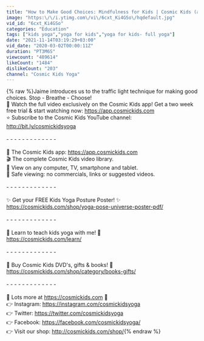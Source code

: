 ```yaml
---
title: "How to Make Good Choices: Mindfulness for Kids | Cosmic Kids (app preview)"
image: "https:\/\/i.ytimg.com\/vi\/6cxt_Ki4GSo\/hqdefault.jpg"
vid_id: "6cxt_Ki4GSo"
categories: "Education"
tags: ["kids yoga","yoga for kids","yoga for kids- full yoga"]
date: "2021-11-14T03:19:29+03:00"
vid_date: "2020-03-02T00:00:11Z"
duration: "PT3M6S"
viewcount: "489614"
likeCount: "1484"
dislikeCount: "203"
channel: "Cosmic Kids Yoga"
---
```

{% raw %}Jaime introduces us to the traffic light technique for making good choices. Stop - Breathe - Choose! <br />🌈 Watch the full video exclusively on the Cosmic Kids app! Get a two week free trial &amp; start watching now: <a rel="nofollow" target="blank" href="https://app.cosmickids.com">https://app.cosmickids.com</a><br />⭐ Subscribe to the Cosmic Kids YouTube channel:  <a rel="nofollow" target="blank" href="http://bit.ly/cosmickidsyoga">http://bit.ly/cosmickidsyoga</a> <br /><br />- - - - - - - - - - - - -<br /><br />🌈 The Cosmic Kids app: <a rel="nofollow" target="blank" href="https://app.cosmickids.com">https://app.cosmickids.com</a><br />🎬 The complete Cosmic Kids video library. <br />📱 View on any computer, TV, smartphone and tablet. <br />🚸 Safe viewing: no commercials, links or suggested videos. <br /><br />- - - - - - - - - - - - -<br /><br />✨ Get your FREE Kids Yoga Posture Poster! ✨<br /><a rel="nofollow" target="blank" href="https://cosmickids.com/shop/yoga-pose-universe-poster-pdf/">https://cosmickids.com/shop/yoga-pose-universe-poster-pdf/</a><br /><br />- - - - - - - - - - - - -<br /><br />📗 Learn to teach kids yoga with me! 📗<br /><a rel="nofollow" target="blank" href="https://cosmickids.com/learn/">https://cosmickids.com/learn/</a><br /><br />- - - - - - - - - - - - -<br /><br />🎁 Buy Cosmic Kids DVD's, gifts &amp; books! 🎁<br /><a rel="nofollow" target="blank" href="https://cosmickids.com/shop/category/books-gifts/">https://cosmickids.com/shop/category/books-gifts/</a><br /><br />- - - - - - - - - - - - -<br /><br />💝 Lots more at <a rel="nofollow" target="blank" href="https://cosmickids.com">https://cosmickids.com</a> 💝<br />👉 Instagram: <a rel="nofollow" target="blank" href="https://instagram.com/cosmickidsyoga">https://instagram.com/cosmickidsyoga</a><br />👉 Twitter: <a rel="nofollow" target="blank" href="https://twitter.com/cosmickidsyoga">https://twitter.com/cosmickidsyoga</a><br />👉 Facebook: <a rel="nofollow" target="blank" href="https://facebook.com/cosmickidsyoga/">https://facebook.com/cosmickidsyoga/</a><br />👉 Visit our shop: <a rel="nofollow" target="blank" href="http://cosmickids.com/shop/">http://cosmickids.com/shop/</a>{% endraw %}

